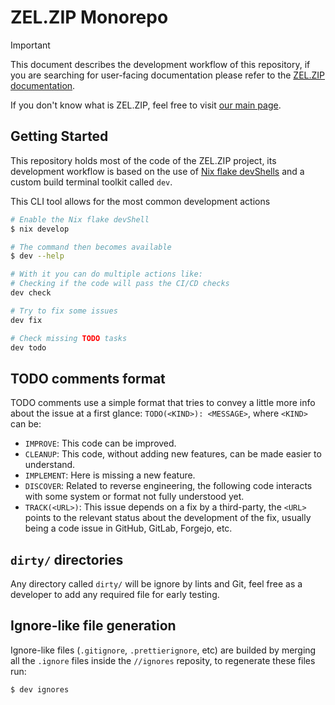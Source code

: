 # ZEL.ZIP Monorepo

> [!IMPORTANT]  
> This document describes the development workflow of this repository, if you are searching for user-facing documentation please refer to the [ZEL.ZIP documentation](https://docs.zel.zip).
>
> If you don't know what is ZEL.ZIP, feel free to visit [our main page](https://zel.zip).

## Getting Started
This repository holds most of the code of the ZEL.ZIP project, its development workflow is based on the use of [Nix flake devShells](https://nixos.wiki/wiki/Development_environment_with_nix-shell#nix_develop) and a custom build terminal toolkit called `dev`.

This CLI tool allows for the most common development actions
```sh
# Enable the Nix flake devShell
$ nix develop

# The command then becomes available
$ dev --help

# With it you can do multiple actions like:
# Checking if the code will pass the CI/CD checks
dev check

# Try to fix some issues
dev fix

# Check missing TODO tasks
dev todo
```

## TODO comments format
TODO comments use a simple format that tries to convey a little more info about the issue at a first glance: `TODO(<KIND>): <MESSAGE>`, where `<KIND>` can be:
- `IMPROVE`: This code can be improved.
- `CLEANUP`: This code, without adding new features, can be made easier to understand.
- `IMPLEMENT`: Here is missing a new feature.
- `DISCOVER`: Related to reverse engineering, the following code interacts with some system or format not fully understood yet.
- `TRACK(<URL>)`: This issue depends on a fix by a third-party, the `<URL>` points to the relevant status about the development of the fix, usually being a code issue in GitHub, GitLab, Forgejo, etc.

## `dirty/` directories
Any directory called `dirty/` will be ignore by lints and Git, feel free as a developer to add any required file for early testing.

## Ignore-like file generation
Ignore-like files (`.gitignore`, `.prettierignore`, etc) are builded by merging all the `.ignore` files inside the `//ignores` reposity, to regenerate these files run:
```sh
$ dev ignores
```
